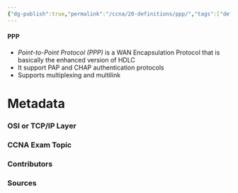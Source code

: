 ```yaml
---
{"dg-publish":true,"permalink":"/ccna/20-definitions/ppp/","tags":["defs_ccna"]}
---
```


#### PPP
- *Point-to-Point Protocol (PPP)* is a WAN Encapsulation Protocol that is basically the enhanced version of HDLC
- It support PAP and CHAP authentication protocols
- Supports multiplexing and multilink


# Metadata
### OSI or TCP/IP Layer

### CCNA Exam Topic

### Contributors

### Sources
